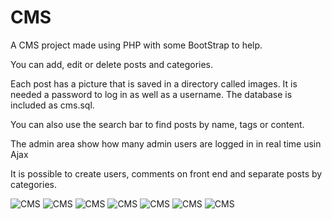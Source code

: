 # CMS
A CMS project made using PHP with some BootStrap to help.

You can add, edit or delete posts and categories. 

Each post has a picture that is saved in a directory called images.
It is needed a password to log in as well as a username. 
The database is included as cms.sql.

You can also use the search bar to find posts by name, tags or content.

The admin area show how many admin users are logged in in real time usin Ajax

It is possible to create users, comments on front end and separate posts by categories.

![CMS](printscreens/1.png)
![CMS](printscreens/2.png)
![CMS](printscreens/3.png)
![CMS](printscreens/4.png)
![CMS](printscreens/5.png)
![CMS](printscreens/6.png)
![CMS](printscreens/7.png)
